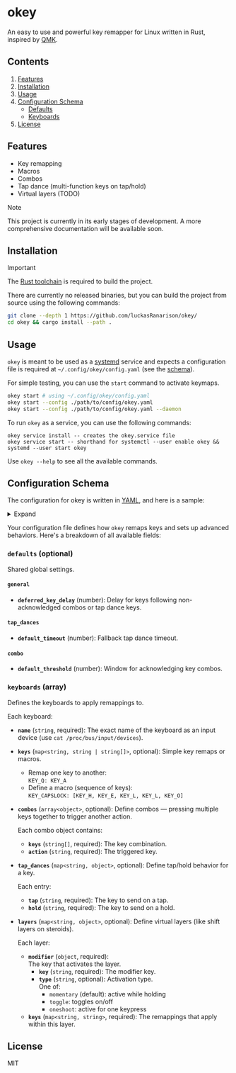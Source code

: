 # okey

An easy to use and powerful key remapper for Linux written in Rust, inspired by [QMK](https://qmk.fm/).

## Contents

1. [Features](#features)
2. [Installation](#installation)
3. [Usage](#usage)
4. [Configuration Schema](#configuration-schema)
    - [Defaults](#defaults-optional)
    - [Keyboards](#keyboards-array)
5. [License](#license)

## Features

- Key remapping
- Macros
- Combos
- Tap dance (multi-function keys on tap/hold)
- Virtual layers (TODO)

> [!NOTE]
> This project is currently in its early stages of development. A more comprehensive documentation will be available soon.

## Installation

> [!IMPORTANT]
> The [Rust toolchain](https://rustup.rs/) is required to build the project.

There are currently no released binaries, but you can build the project from source using the following commands:

```bash
git clone --depth 1 https://github.com/luckasRanarison/okey/
cd okey && cargo install --path .
```

## Usage

`okey` is meant to be used as a [systemd](https://github.com/systemd/systemd) service and expects a configuration file is required at `~/.config/okey/config.yaml` (see the [schema](#configuration-schema)).

For simple testing, you can use the `start` command to activate keymaps.

```bash
okey start # using ~/.config/okey/config.yaml
okey start --config ./path/to/config/okey.yaml
okey start --config ./path/to/config/okey.yaml --daemon
```

To run `okey` as a service, you can use the following commands:

```
okey service install -- creates the okey.service file
okey service start -- shorthand for systemctl --user enable okey && systemd --user start okey
```

Use `okey --help` to see all the available commands.

## Configuration Schema

The configuration for okey is written in [YAML](https://yaml.org/), and here is a sample:

<details>

<summary>Expand</summary>

```yaml
defaults:
  general:
    deferred_key_delay: 80
  tap_dance:
    default_timeout: 200
  combo:
    default_threshold: 50

keyboards:
  - name: "AT Translated Set 2 keyboard"

    keys:
      KEY_Q: KEY_A
      KEY_CAPSLOCK: [KEY_H, KEY_E, KEY_L, KEY_L, KEY_O]

    combos:
      - keys: [KEY_D, KEY_F]
        action: KEY_LEFTCTRL

    tap_dances:
      KEY_S:
        tap: KEY_S
        hold: KEY_LEFTSHIFT

    layers:
      my_layer:
        modifier:
          key: KEY_C
          # type: momentary (default) | toggle | oneshoot
        keys:
          KEY_A: KEY_D
```

</details>


Your configuration file defines how `okey` remaps keys and sets up advanced behaviors. Here's a breakdown of all available fields:

### `defaults` (optional)

Shared global settings.

#### **`general`**

- **`deferred_key_delay`** (number): Delay for keys following non-acknowledged combos or tap dance keys.

#### **`tap_dances`**

- **`default_timeout`** (number): Fallback tap dance timeout.

#### **`combo`**

- **`default_threshold`** (number): Window for acknowledging key combos.

### `keyboards` (array)

Defines the keyboards to apply remappings to.

Each keyboard:

- **`name`** (`string`, required): The exact name of the keyboard as an input device (use `cat /proc/bus/input/devices`).

- **`keys`** (`map<string, string | string[]>`, optional): Simple key remaps or macros.  

  - Remap one key to another:  
    `KEY_Q: KEY_A`  
  - Define a macro (sequence of keys):  
    `KEY_CAPSLOCK: [KEY_H, KEY_E, KEY_L, KEY_L, KEY_O]`

- **`combos`** (`array<object>`, optional): Define combos — pressing multiple keys together to trigger another action.
  
  Each combo object contains:
  - **`keys`** (`string[]`, required): The key combination.
  - **`action`** (`string`, required): The triggered key.

- **`tap_dances`** (`map<string, object>`, optional): Define tap/hold behavior for a key.
  
  Each entry:
  - **`tap`** (`string`, required): The key to send on a tap.
  - **`hold`** (`string`, required): The key to send on a hold.

- **`layers`** (`map<string, object>`, optional): Define virtual layers (like shift layers on steroids).

  Each layer:
  - **`modifier`** (`object`, required):  
    The key that activates the layer.
    - **`key`** (`string`, required): The modifier key.
    - **`type`** (`string`, optional): Activation type.  
      One of:  
      - `momentary` (default): active while holding
      - `toggle`: toggles on/off
      - `oneshoot`: active for one keypress
  - **`keys`** (`map<string, string>`, required):  The remappings that apply within this layer.

## License

MIT
